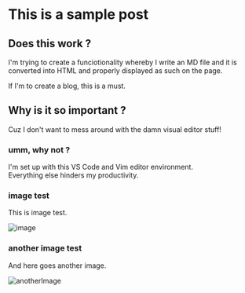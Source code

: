 # This is a sample post

## Does this work ?

I'm trying to create a funciotionality whereby I write an MD file and it is converted into HTML and properly displayed as such on the page.

If I'm to create a blog, this is a must.

## Why is it so important ?

Cuz I don't want to mess around with the damn visual editor stuff!

### umm, why not ?

I'm set up with this VS Code and Vim editor environment.  
Everything else hinders my productivity.

### image test

This is image test.  

![image](DSC02789.webp)

### another image test

And here goes another image.  

![anotherImage](home-bg.jpg)